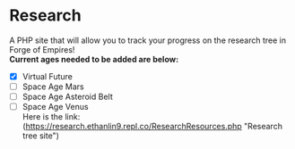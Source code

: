 # Research
A PHP site that will allow you to track your progress on the research tree in Forge of Empires!\
**Current ages needed to be added are below:** 
- [X] Virtual Future
- [ ] Space Age Mars
- [ ] Space Age Asteroid Belt
- [ ] Space Age Venus\
Here is the link: (https://research.ethanlin9.repl.co/ResearchResources.php "Research tree site")

